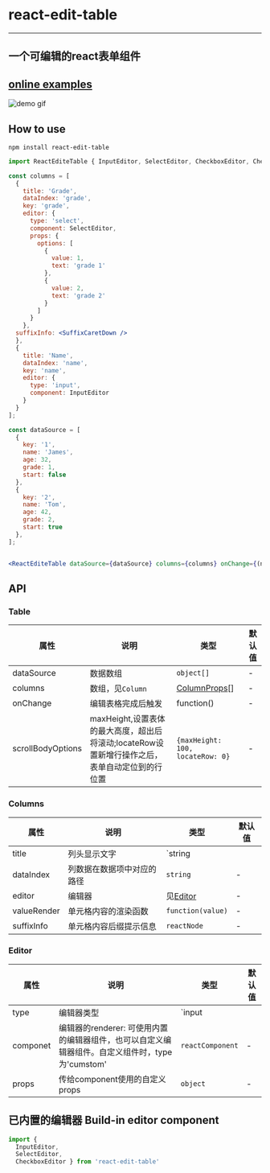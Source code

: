 # react-edit-table 
---
## 一个可编辑的react表单组件
## [online examples](https://weber-cd.github.io/react-edit-table)

![demo gif]('./demo.gif')

## How to use

```
npm install react-edit-table
```

```jsx
import ReactEditeTable { InputEditor, SelectEditor, CheckboxEditor, CheckboxRender } from 'react-edit-table'

const columns = [
  {
    title: 'Grade',
    dataIndex: 'grade',
    key: 'grade',
    editor: {
      type: 'select',
      component: SelectEditor,
      props: {
        options: [
          {
            value: 1,
            text: 'grade 1'
          }, 
          {
            value: 2,
            text: 'grade 2'
          }
        ]
      }
    },
  suffixInfo: <SuffixCaretDown />
  },
  {
    title: 'Name',
    dataIndex: 'name',
    key: 'name',
    editor: {
      type: 'input',
      component: InputEditor
    }
  }
];

const dataSource = [
  {
    key: '1',
    name: 'James',
    age: 32,
    grade: 1,
    start: false
  },
  {
    key: '2',
    name: 'Tom',
    age: 42,
    grade: 2,
    start: true
  },
];


<ReactEditeTable dataSource={dataSource} columns={columns} onChange={(newDataSource=>{}}/>;
```


## API

### Table

| 属性 | 说明 | 类型 | 默认值 |
| --- | --- | ---| ---|
| dataSource | 数据数组	 | `object[]` | - |
| columns | 数组，见`Column` | [ColumnProps](#ColumnProps)[] | - |
| onChange | 编辑表格完成后触发 | function() | -|
| scrollBodyOptions | maxHeight,设置表体的最大高度，超出后将滚动;locateRow设置新增行操作之后，表单自动定位到的行位置 | `{maxHeight: 100,  locateRow: 0}` | -|


### <span id="ColumnProps">Columns</span>

| 属性 | 说明 | 类型 | 默认值 |
| --- | --- | --- | --- |
| title | 列头显示文字 | `string || ReactNode` | - |
| dataIndex | 列数据在数据项中对应的路径 | `string` | - | 
| editor | 编辑器 | 见[Editor](#EditorConfig) | - |
| valueRender | 单元格内容的渲染函数 | `function(value)` | - | 
| suffixInfo | 单元格内容后缀提示信息 | `reactNode` | - | 

### <span id="EditorConfig">Editor</span>
| 属性 | 说明 | 类型 | 默认值 |
| --- | --- | --- | --- |
| type | 编辑器类型 | `input || select || checkbox`  | - |
| componet | 编辑器的renderer: 可使用内置的编辑器组件，也可以自定义编辑器组件。自定义组件时，type为'cumstom' | `reactComponent`| - |
| props | 传给component使用的自定义props | `object` | - | 

## 已内置的编辑器 Build-in editor component
```js
import {
  InputEditor,
  SelectEditor,
  CheckboxEditor } from 'react-edit-table'
```







